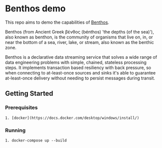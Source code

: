 # Benthos demo
This repo aims to demo the capabilities of [Benthos](https://www.benthos.dev/). 

Benthos (from Ancient Greek βένθος (bénthos) 'the depths (of the sea)'), also known as benthon, is the community of organisms that live on, in, or near the bottom of a sea, river, lake, or stream, also known as the benthic zone.

Benthos is a declarative data streaming service that solves a wide range of data engineering problems with simple, chained, stateless processing steps. It implements transaction based resiliency with back pressure, so when connecting to at-least-once sources and sinks it's able to guarantee at-least-once delivery without needing to persist messages during transit.

## Getting Started

### Prerequisites
    1. [docker](https://docs.docker.com/desktop/windows/install/)

### Running
    1. docker-compose up --build

